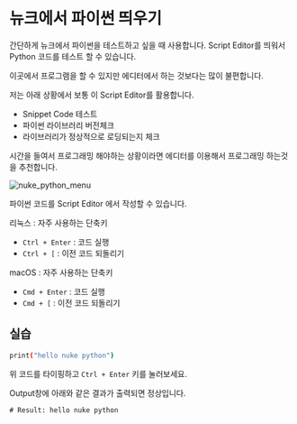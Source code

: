 # 뉴크에서 파이썬 띄우기
간단하게 뉴크에서 파이썬을 테스트하고 싶을 때 사용합니다.
Script Editor를 띄워서 Python 코드를 테스트 할 수 있습니다.

이곳에서 프로그램을 할 수 있지만 에디터에서 하는 것보다는 많이 불편합니다.

저는 아래 상황에서 보통 이 Script Editor를 활용합니다.

- Snippet Code 테스트
- 파이썬 라이브러리 버전체크
- 라이브러리가 정상적으로 로딩되는지 체크

시간을 들여서 프로그래밍 해야하는 상황이라면 에디터를 이용해서 프로그래밍 하는것을 추천합니다.

![nuke_python_menu](../figures/nuke_python_menu.png)

파이썬 코드를 Script Editor 에서 작성할 수 있습니다.

리눅스 : 자주 사용하는 단축키
- `Ctrl + Enter` : 코드 실행
- `Ctrl + [` : 이전 코드 되돌리기

macOS : 자주 사용하는 단축키
- `Cmd + Enter` : 코드 실행
- `Cmd + [` : 이전 코드 되돌리기

## 실습

```bash
print("hello nuke python")
```

위 코드를 타이핑하고 `Ctrl + Enter` 키를 눌러보세요.

Output창에 아래와 같은 결과가 출력되면 정상입니다.
```
# Result: hello nuke python
```

